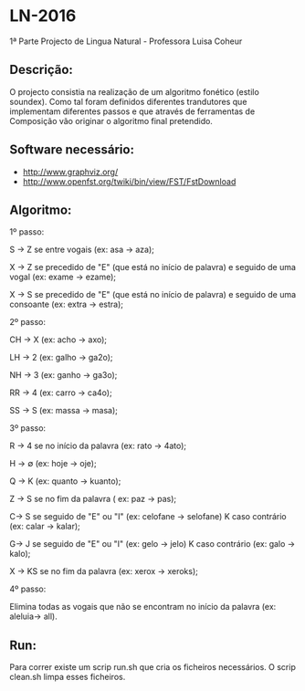 # LN-2016
1ª Parte Projecto de Lingua Natural - Professora Luisa Coheur

## Descrição:
  O projecto consistia na realização de um algoritmo fonético (estilo soundex). Como tal foram definidos diferentes trandutores
que implementam diferentes passos e que através de ferramentas de Composição vão originar o algoritmo final pretendido.

## Software necessário:
- http://www.graphviz.org/
- http://www.openfst.org/twiki/bin/view/FST/FstDownload

## Algoritmo:
  1º passo:
  
  S → Z se entre vogais (ex: asa → aza);
  
  X → Z se precedido de "E" (que está no início de palavra) e seguido de uma vogal (ex: exame → ezame);
  
  X → S se precedido de "E" (que está no início de palavra) e seguido de uma consoante (ex: extra → estra);

  2º passo:
  
  CH → X (ex: acho → axo);
  
  LH → 2 (ex: galho → ga2o);
  
  NH → 3 (ex: ganho → ga3o);
  
  RR → 4 (ex: carro → ca4o);
  
  SS → S (ex: massa → masa);

  3º passo:
  
  R → 4 se no início da palavra (ex: rato → 4ato);
  
  H → ∅ (ex: hoje → oje);
  
  Q → K (ex: quanto → kuanto);
  
  Z → S se no fim da palavra ( ex: paz → pas);
  
  C→ S se seguido de "E" ou "I" (ex: celofane → selofane)
      K caso contrário (ex: calar → kalar);
  
  G→ J se seguido de "E" ou "I" (ex: gelo → jelo)
    K caso contrário (ex: galo → kalo);
  
  X → KS se no fim da palavra (ex: xerox → xeroks);
  
  4º passo:
  
  Elimina todas as vogais que não se encontram no início da palavra (ex: aleluia→ all).
  
## Run:
Para correr existe um scrip run.sh que cria os ficheiros necessários. O scrip clean.sh limpa esses ficheiros.

